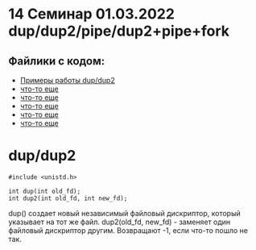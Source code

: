 # 14 Семинар 01.03.2022 dup/dup2/pipe/dup2+pipe+fork

## Файлики с кодом:

* [Примеры работы dup/dup2](dup.c)
* [что-то еще](dup_fork.c)
* [что-то еще](full_example.c)
* [что-то еще](pipe_fork.c)
* [что-то еще](pipe_simple.c)
* [что-то еще](program.c)


#  dup/dup2
```
#include <unistd.h>

int dup(int old_fd);
int dup2(int old_fd, int new_fd);
```

dup() создает новый независимый файловый дискриптор, который указывает на тот же файл. 
dup2(old_fd, new_fd) - заменяет один файловый дискриптор другим.
Возвращают -1, если что-то пошло не так.







